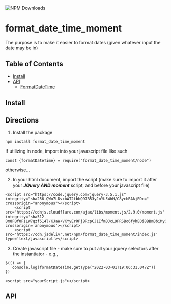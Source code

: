 ![NPM Downloads](https://img.shields.io/npm/dw/format_date_time_moment)

# format_date_time_moment

The purpose is to make it easier to format dates (given whatever input the date may be in)

## Table of Contents

<!-- toc -->

* [Install](#install)
* [API](#api)
  + [FormatDateTime](#formatdatetime)

## Install

## Directions

1. Install the package 

```
npm install format_date_time_moment
```

If utilizing in node, import into your javascript file like such 

```
const {formatDateTime} = require("format_date_time_moment/node")

```
otherwise...

2. In your html document, import the script (make sure to import it after your ***JQuery AND moment*** script, and before your javascript file)

```
<script src="https://code.jquery.com/jquery-3.5.1.js" integrity="sha256-QWo7LDvxbWT2tbbQ97B53yJnYU3WhH/C8ycbRAkjPDc=" crossorigin="anonymous"></script>
    <script src='https://cdnjs.cloudflare.com/ajax/libs/moment.js/2.9.0/moment.js' integrity='sha512-Bm8FBfOFILW7qzf514l/KJaW+VKYyErRPjBRcpCJ1IfmBJcL9PRSBo6fyhE0i8BBmBbiMyQrNC97m1b1dDWM0g==' crossorigin='anonymous'></script>
    <script src='https://cdn.jsdelivr.net/npm/format_date_time_moment/index.js' type='text/javascript'></script>
```

3. Create javascript file - make sure to put all your jquery selectors after the instantiator - e.g., 

```
$(() => {
   console.log(formatDateTime.getType("2022-03-01T19:06:31.047Z"))
})
```

```
<script src="yourScript.js"></script>
```


## API

<!-- api -->
